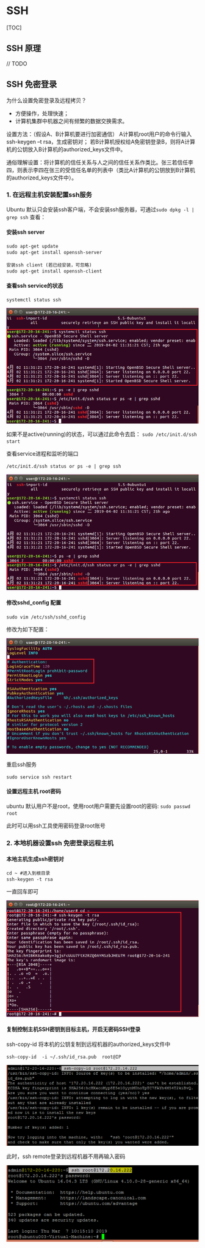 # SSH

[TOC]

## SSH 原理

// TODO

## SSH 免密登录

为什么设置免密登录及远程拷贝？

- 方便操作，处理快速；
- 计算机集群中机器之间有频繁的数据交换需求。

设置方法：（假设A、B计算机要进行加密通信）
A计算机root用户的命令行输入ssh-keygen –t rsa，生成密钥对；
若B计算机授权给A免密钥登录B，则将A计算机的公钥放入B计算机的authorized_keys文件中。

通俗理解设置：将计算机的信任关系与人之间的信任关系作类比。张三若信任李四，则表示李四在张三的受信任名单的列表中（类比A计算机的公钥放到B计算机的authorized_keys文件中）。

### 1. 在远程主机安装配置ssh服务

Ubuntu 默认只会安装ssh客户端，不会安装ssh服务器，可通过`sudo dpkg -l | grep ssh` 查看：

#### 安装ssh server

``` shell
sudo apt-get update
sudo apt-get install openssh-server

安装ssh client (若已经安装，可忽略)
sudo apt-get install openssh-client
```

#### 查看ssh service的状态  

`systemctl status ssh`

![Linux-ssh-keygen(免密登录)-7.png](./_images/Linux-ssh-keygen(免密登录)-7.png)

如果不是active(running)的状态，可以通过此命令去启：
`sudo /etc/init.d/ssh start`

查看service进程和监听的端口

`/etc/init.d/ssh status or ps -e | grep ssh`

![Linux-ssh-keygen(免密登录)-8.png](./_images/Linux-ssh-keygen(免密登录)-8.png)

#### 修改sshd_config 配置

`sudo vim /etc/ssh/sshd_config`

修改为如下配置：

![Linux-ssh-keygen(免密登录)-10.png](./_images/Linux-ssh-keygen(免密登录)-10.png)

重启ssh服务

`sudo service ssh restart`

#### 设置远程主机 root密码

ubuntu 默认用户不是root，使用root用户需要先设置root的密码: `sudo passwd root`

此时可以用ssh工具使用密码登录root账号

### 2. 本地机器设置ssh 免密登录远程主机

#### 本地主机生成ssh密钥对

```su root #输入密码登陆
cd ~ #进入到根目录
ssh-keygen -t rsa  
```

一直回车即可

![Linux-ssh-keygen(免密登录)-11.png](./_images/Linux-ssh-keygen(免密登录)-11.png)

#### 复制控制主机SSH密钥到目标主机，开启无密码SSH登录

ssh-copy-id 将本机的公钥复制到远程机器的authorized_keys文件中

`ssh-copy-id  -i ~/.ssh/id_rsa.pub  root@IP`

![Linux-ssh-keygen(免密登录)-1.png](./_images/Linux-ssh-keygen(免密登录)-2.png)  

此时，ssh remote登录到远程机器不用再输入密码

![Linux-ssh-keygen(免密登录)-1.png](./_images/Linux-ssh-keygen(免密登录)-3.png)
